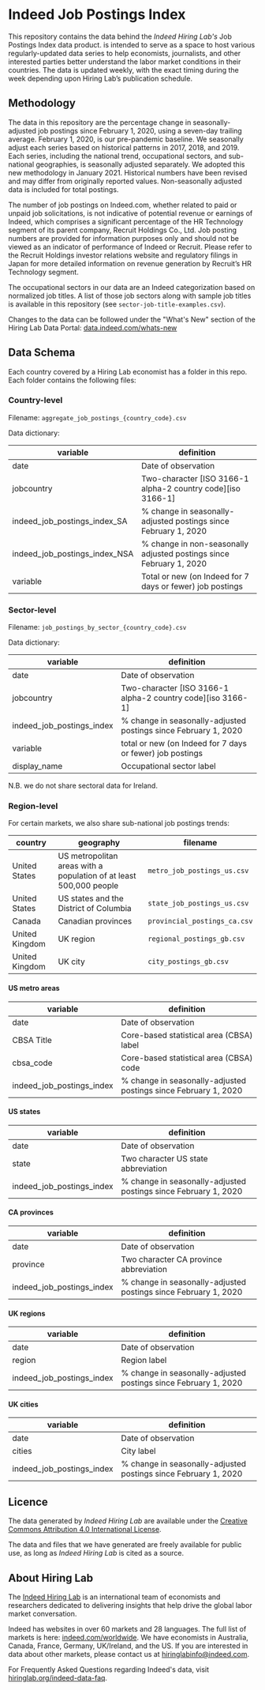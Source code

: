 # Indeed Job Postings Index

This repository contains the data behind the *Indeed Hiring Lab's* Job Postings Index data product. is intended to serve as a space to host various regularly-updated data series to help economists, journalists, and other interested parties better understand the labor market conditions in their countries. The data is updated weekly, with the exact timing during the week depending upon Hiring Lab’s publication schedule.

## Methodology

The data in this repository are the percentage change in seasonally-adjusted job postings since February 1, 2020, using a seven-day trailing average. February 1, 2020, is our pre-pandemic baseline. We seasonally adjust each series based on historical patterns in 2017, 2018, and 2019. Each series, including the national trend, occupational sectors, and sub-national geographies, is seasonally adjusted separately. We adopted this new methodology in January 2021. Historical numbers have been revised and may differ from originally reported values. Non-seasonally adjusted data is included for total postings.

The number of job postings on Indeed.com, whether related to paid or unpaid job solicitations, is not indicative of potential revenue or earnings of Indeed, which comprises a significant percentage of the HR Technology segment of its parent company, Recruit Holdings Co., Ltd. Job posting numbers are provided for information purposes only and should not be viewed as an indicator of performance of Indeed or Recruit. Please refer to the Recruit Holdings investor relations website and regulatory filings in Japan for more detailed information on revenue generation by Recruit’s HR Technology segment.

The occupational sectors in our data are an Indeed categorization based on normalized job titles. A list of those job sectors along with sample job titles is available in this repository (see `sector-job-title-examples.csv`).

Changes to the data can be followed under the "What's New" section of the Hiring Lab Data Portal: [data.indeed.com/whats-new](https://data.indeed.com/#/whats-new)

## Data Schema

Each country covered by a Hiring Lab economist has a folder in this repo. Each folder contains the following files:

### Country-level

Filename: `aggregate_job_postings_{country_code}.csv`

Data dictionary:

| variable                      | definition                                                          |
|-------------------------------|---------------------------------------------------------------------|
| date                          | Date of observation                                                 |
| jobcountry                    | Two-character [ISO 3166-1 alpha-2 country code][iso 3166-1]         |
| indeed_job_postings_index_SA  | % change in seasonally-adjusted postings since February 1, 2020     |
| indeed_job_postings_index_NSA | % change in non-seasonally adjusted postings since February 1, 2020 |
| variable                      | Total or new (on Indeed for 7 days or fewer) job postings           |

### Sector-level

Filename: `job_postings_by_sector_{country_code}.csv`

Data dictionary:

| variable                  | definition                                                      |
|---------------------------|-----------------------------------------------------------------|
| date                      | Date of observation                                             |
| jobcountry                | Two-character [ISO 3166-1 alpha-2 country code][iso 3166-1]     |
| indeed_job_postings_index | % change in seasonally-adjusted postings since February 1, 2020 |
| variable                  | total or new (on Indeed for 7 days or fewer) job postings       |
| display_name              | Occupational sector label                                       |

N.B. we do not share sectoral data for Ireland.

### Region-level

For certain markets, we also share sub-national job postings trends:

| country       | geography                                                          | filename                    |
|---------------|--------------------------------------------------------------------|-----------------------------|
| United States | US metropolitan areas with a population of at least 500,000 people | `metro_job_postings_us.csv` |
| United States | US states and the District of Columbia | `state_job_postings_us.csv` |
| Canada | Canadian provinces | `provincial_postings_ca.csv` |
| United Kingdom | UK region | `regional_postings_gb.csv` |
| United Kingdom | UK city | `city_postings_gb.csv` |

#### US metro areas

| variable                  | definition                                                      |
|---------------------------|-----------------------------------------------------------------|
| date                      | Date of observation                                             |
| CBSA Title                | Core-based statistical area (CBSA) label                        |
| cbsa_code                 | Core-based statistical area (CBSA) code                         |
| indeed_job_postings_index | % change in seasonally-adjusted postings since February 1, 2020 |

#### US states

| variable                  | definition                                                      |
|---------------------------|-----------------------------------------------------------------|
| date                      | Date of observation                                             |
| state                     | Two character US state abbreviation                             |
| indeed_job_postings_index | % change in seasonally-adjusted postings since February 1, 2020 |

#### CA provinces

| variable                  | definition                                                      |
|---------------------------|-----------------------------------------------------------------|
| date                      | Date of observation                                             |
| province                  | Two character CA province abbreviation                          |
| indeed_job_postings_index | % change in seasonally-adjusted postings since February 1, 2020 |

#### UK regions

| variable                  | definition                                                      |
|---------------------------|-----------------------------------------------------------------|
| date                      | Date of observation                                             |
| region                    | Region label                                                    |
| indeed_job_postings_index | % change in seasonally-adjusted postings since February 1, 2020 |

#### UK cities

| variable                  | definition                                                      |
|---------------------------|-----------------------------------------------------------------|
| date                      | Date of observation                                             |
| cities                    | City label                                                      |
| indeed_job_postings_index | % change in seasonally-adjusted postings since February 1, 2020 |

## Licence

The data generated by *Indeed Hiring Lab* are available under the [Creative Commons Attribution 4.0 International License](https://creativecommons.org/licenses/by/4.0/).

The data and files that we have generated are freely available for public use, as long as *Indeed Hiring Lab* is cited as a source.

## About Hiring Lab

The [Indeed Hiring Lab](http://hiringlab.org) is an international team of economists and researchers dedicated to delivering insights that help drive the global labor market conversation.

Indeed has websites in over 60 markets and 28 languages. The full list of markets is here: [indeed.com/worldwide](https://www.indeed.com/worldwide). We have economists in Australia, Canada, France, Germany, UK/Ireland, and the US. If you are interested in data about other markets, please contact us at hiringlabinfo@indeed.com.

For Frequently Asked Questions regarding Indeed's data, visit [hiringlab.org/indeed-data-faq](https://www.hiringlab.org/indeed-data-faq/).
